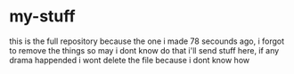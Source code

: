 # my-stuff
this is the full repository because the one i made 78 secounds ago, i forgot to remove the things so may i dont know do that i'll send stuff here, if any drama happended i wont delete the file because i dont know how

